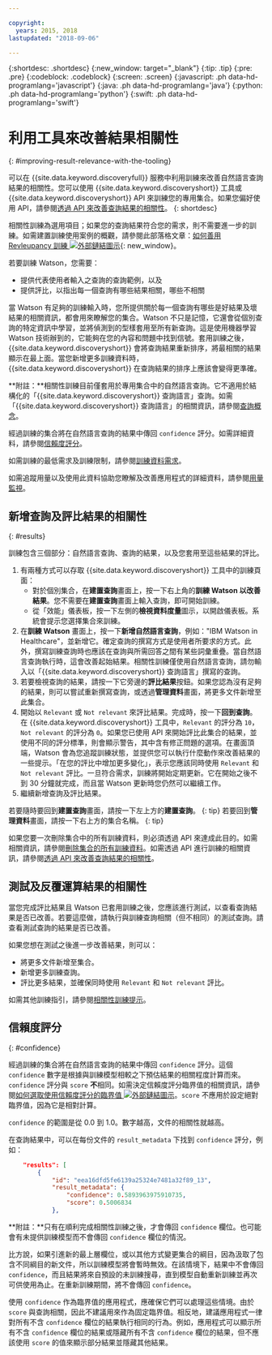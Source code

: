 ```yaml
---

copyright:
  years: 2015, 2018
lastupdated: "2018-09-06"

---
```


{:shortdesc: .shortdesc}
{:new_window: target="_blank"}
{:tip: .tip}
{:pre: .pre}
{:codeblock: .codeblock}
{:screen: .screen}
{:javascript: .ph data-hd-programlang='javascript'}
{:java: .ph data-hd-programlang='java'}
{:python: .ph data-hd-programlang='python'}
{:swift: .ph data-hd-programlang='swift'}

# 利用工具來改善結果相關性
{: #improving-result-relevance-with-the-tooling}

可以在 {{site.data.keyword.discoveryfull}} 服務中利用訓練來改善自然語言查詢結果的相關性。您可以使用 {{site.data.keyword.discoveryshort}} 工具或 {{site.data.keyword.discoveryshort}} API 來訓練您的專用集合。如果您偏好使用 API，請參閱[透過 API 來改善查詢結果的相關性](/docs/services/discovery/train.html)。
{: shortdesc}

相關性訓練為選用項目；如果您的查詢結果符合您的需求，則不需要進一步的訓練。如需建置訓練使用案例的概觀，請參閱此部落格文章：[如何善用 Revleupancy 訓練 ![外部鏈結圖示](../../icons/launch-glyph.svg "外部鏈結圖示")](https://developer.ibm.com/dwblog/2017/get-relevancy-training/){: new_window}。

若要訓練 Watson，您需要：

  -   提供代表使用者輸入之查詢的查詢範例，以及
  -   提供評比，以指出每一個查詢有哪些結果相關，哪些不相關

當 Watson 有足夠的訓練輸入時，您所提供關於每一個查詢有哪些是好結果及壞結果的相關資訊，都會用來瞭解您的集合。Watson 不只是記憶，它還會從個別查詢的特定資訊中學習，並將偵測到的型樣套用至所有新查詢。這是使用機器學習 Watson 技術辦到的，它能夠在您的內容和問題中找到信號。套用訓練之後，{{site.data.keyword.discoveryshort}} 會將查詢結果重新排序，將最相關的結果顯示在最上面。當您新增更多訓練資料時，{{site.data.keyword.discoveryshort}} 在查詢結果的排序上應該會變得更準確。

**附註：**相關性訓練目前僅套用於專用集合中的自然語言查詢。它不適用於結構化的「{{site.data.keyword.discoveryshort}} 查詢語言」查詢。如需「{{site.data.keyword.discoveryshort}} 查詢語言」的相關資訊，請參閱[查詢概念](/docs/services/discovery/using.html)。

經過訓練的集合將在自然語言查詢的結果中傳回 `confidence` 評分。如需詳細資料，請參閱[信賴度評分](/docs/services/discovery/train-tooling.html#confidence)。

如需訓練的最低需求及訓練限制，請參閱[訓練資料需求](/docs/services/discovery/train.html#reqs)。

如需追蹤用量以及使用此資料協助您瞭解及改善應用程式的詳細資料，請參閱[用量監視](/docs/services/discovery/feedback.html)。

## 新增查詢及評比結果的相關性
{: #results}

訓練包含三個部分：自然語言查詢、查詢的結果，以及您套用至這些結果的評比。

1.  有兩種方式可以存取 {{site.data.keyword.discoveryshort}} 工具中的訓練頁面：
    - 對於個別集合，在**建置查詢**畫面上，按一下右上角的**訓練 Watson 以改善結果**。您不需要在**建置查詢**畫面上輸入查詢，即可開始訓練。 
    - 從「效能」儀表板，按一下左側的**檢視資料度量**圖示，以開啟儀表板。系統會提示您選擇集合來訓練。
1.  在**訓練 Watson** 畫面上，按一下**新增自然語言查詢**，例如："IBM Watson in Healthcare"，並新增它。確定查詢的撰寫方式是使用者所要求的方式。此外，撰寫訓練查詢時也應該在查詢與所需回答之間有某些詞彙重疊。當自然語言查詢執行時，這會改善起始結果。相關性訓練僅使用自然語言查詢，請勿輸入以「{{site.data.keyword.discoveryshort}} 查詢語言」撰寫的查詢。
1.  若要檢視查詢的結果，請按一下它旁邊的**評比結果**按鈕。如果您認為沒有足夠的結果，則可以嘗試重新撰寫查詢，或透過**管理資料**畫面，將更多文件新增至此集合。
1.  開始以 `Relevant` 或 `Not relevant` 來評比結果。完成時，按一下**回到查詢**。在 {{site.data.keyword.discoveryshort}} 工具中，`Relevant` 的評分為 `10`，`Not relevant` 的評分為 `0`。如果您已使用 API 來開始評比此集合的結果，並使用不同的評分標準，則會顯示警告，其中含有修正問題的選項。在畫面頂端，Watson 會為您追蹤訓練狀態，並提供您可以執行什麼動作來改善結果的一些提示。「在您的評比中增加更多變化」，表示您應該同時使用 `Relevant` 和 `Not relevant` 評比。一旦符合需求，訓練將開始定期更新。它在開始之後不到 30 分鐘就完成，而且當 Watson 更新時您仍然可以繼續工作。
1.  繼續新增查詢及評比結果。

若要隨時要回到**建置查詢**畫面，請按一下左上方的**建置查詢**。
{: tip}
若要回到**管理資料**畫面，請按一下右上方的集合名稱。
{: tip}

如果您要一次刪除集合中的所有訓練資料，則必須透過 API 來達成此目的。如需相關資訊，請參閱[刪除集合的所有訓練資料](http://www.ibm.com/watson/developercloud/discovery/api/v1/#delete-all-training-data)。如需透過 API 進行訓練的相關資訊，請參閱[透過 API 來改善查詢結果的相關性](/docs/services/discovery/train.html)。

## 測試及反覆運算結果的相關性

當您完成評比結果且 Watson 已套用訓練之後，您應該進行測試，以查看查詢結果是否已改善。若要這麼做，請執行與訓練查詢相關（但不相同）的測試查詢。請查看測試查詢的結果是否已改善。

如果您想在測試之後進一步改善結果，則可以：
- 將更多文件新增至集合。
- 新增更多訓練查詢。
- 評比更多結果，並確保同時使用 `Relevant` 和 `Not relevant` 評比。

如需其他訓練指引，請參閱[相關性訓練提示](/docs/services/discovery/train-tips.html#relevancy-tips)。

## 信賴度評分
{: #confidence}

經過訓練的集合將在自然語言查詢的結果中傳回 `confidence` 評分。這個 `confidence` 數字是根據與訓練模型相較之下預估結果的相關程度計算而來。`confidence` 評分與 `score` **不**相同。如需決定信賴度評分臨界值的相關資訊，請參閱[如何選取使用信賴度評分的臨界值 ![外部鏈結圖示](../../icons/launch-glyph.svg "外部鏈結圖示")](https://developer.ibm.com/watson/blog/2016/06/23/how-to-select-a-threshold-for-acting-using-confidence-scores/)。`score` 不應用於設定絕對臨界值，因為它是相對計算。

`confidence` 的範圍是從 0.0 到 1.0。數字越高，文件的相關性就越高。

在查詢結果中，可以在每份文件的 `result_metadata` 下找到 `confidence` 評分，例如：

```json
    "results": [
        {
            "id": "eea16dfd5fe6139a25324e7481a32f89_13",
            "result_metadata": {
                "confidence": 0.5893963975910735,
                "score": 0.5006834
            },
```

**附註：**只有在順利完成相關性訓練之後，才會傳回 `confidence` 欄位。也可能會有未提供訓練模型而不會傳回 `confidence` 欄位的情況。 

比方說，如果引進新的最上層欄位，或以其他方式變更集合的綱目，因為汲取了包含不同綱目的新文件，所以訓練模型將會暫時無效。在該情境下，結果中不會傳回 `confidence`，而且結果將來自預設的未訓練搜尋，直到模型自動重新訓練並再次可供使用為止。在重新訓練期間，將不會傳回 `confidence`。

使用 `confidence` 作為臨界值的應用程式，應確保它們可以處理這些情境。由於 `score` 與查詢相關，因此不建議用來作為固定臨界值。相反地，建議應用程式一律對所有不含 `confidence` 欄位的結果執行相同的行為。例如，應用程式可以顯示所有不含 `confidence` 欄位的結果或隱藏所有不含 `confidence` 欄位的結果，但不應該使用 `score` 的值來顯示部分結果並隱藏其他結果。
